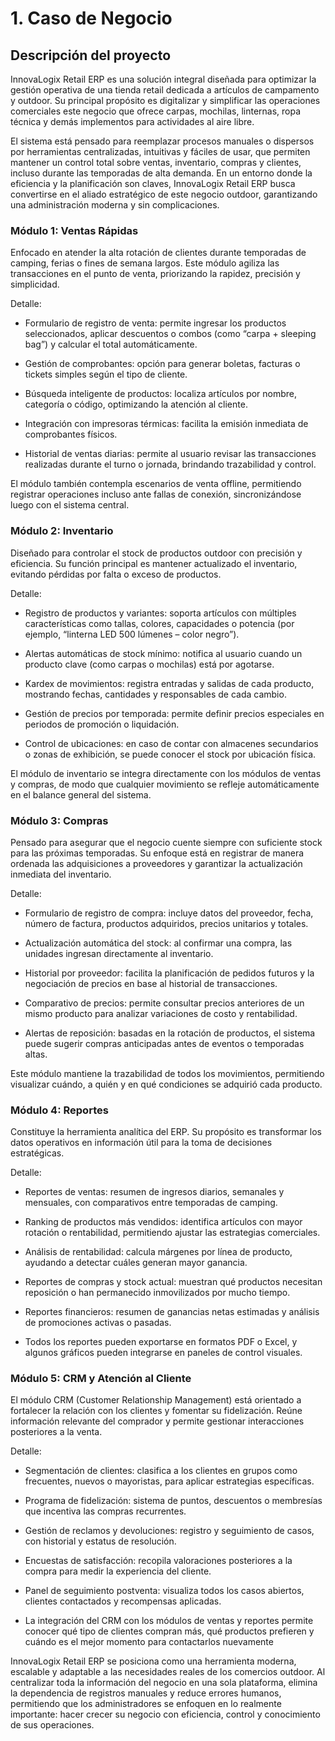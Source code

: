 # 1. Caso de Negocio
## Descripción del proyecto  
InnovaLogix Retail ERP es una solución integral diseñada para optimizar la gestión operativa de una tienda retail dedicada a artículos de campamento y outdoor. Su principal propósito es digitalizar y simplificar las operaciones comerciales este negocio que ofrece carpas, mochilas, linternas, ropa técnica y demás implementos para actividades al aire libre.

El sistema está pensado para reemplazar procesos manuales o dispersos por herramientas centralizadas, intuitivas y fáciles de usar, que permiten mantener un control total sobre ventas, inventario, compras y clientes, incluso durante las temporadas de alta demanda. En un entorno donde la eficiencia y la planificación son claves, InnovaLogix Retail ERP busca convertirse en el aliado estratégico de este negocio outdoor, garantizando una administración moderna y sin complicaciones.

### Módulo 1: Ventas Rápidas

Enfocado en atender la alta rotación de clientes durante temporadas de camping, ferias o fines de semana largos. Este módulo agiliza las transacciones en el punto de venta, priorizando la rapidez, precisión y simplicidad.

Detalle:

- Formulario de registro de venta: permite ingresar los productos seleccionados, aplicar descuentos o combos (como “carpa + sleeping bag”) y calcular el total automáticamente.

- Gestión de comprobantes: opción para generar boletas, facturas o tickets simples según el tipo de cliente.

- Búsqueda inteligente de productos: localiza artículos por nombre, categoría o código, optimizando la atención al cliente.

- Integración con impresoras térmicas: facilita la emisión inmediata de comprobantes físicos.

- Historial de ventas diarias: permite al usuario revisar las transacciones realizadas durante el turno o jornada, brindando trazabilidad y control.

El módulo también contempla escenarios de venta offline, permitiendo registrar operaciones incluso ante fallas de conexión, sincronizándose luego con el sistema central.

### Módulo 2: Inventario

Diseñado para controlar el stock de productos outdoor con precisión y eficiencia. Su función principal es mantener actualizado el inventario, evitando pérdidas por falta o exceso de productos.

Detalle:

- Registro de productos y variantes: soporta artículos con múltiples características como tallas, colores, capacidades o potencia (por ejemplo, “linterna LED 500 lúmenes – color negro”).

- Alertas automáticas de stock mínimo: notifica al usuario cuando un producto clave (como carpas o mochilas) está por agotarse.

- Kardex de movimientos: registra entradas y salidas de cada producto, mostrando fechas, cantidades y responsables de cada cambio.

- Gestión de precios por temporada: permite definir precios especiales en periodos de promoción o liquidación.

- Control de ubicaciones: en caso de contar con almacenes secundarios o zonas de exhibición, se puede conocer el stock por ubicación física.

El módulo de inventario se integra directamente con los módulos de ventas y compras, de modo que cualquier movimiento se refleje automáticamente en el balance general del sistema.

### Módulo 3: Compras

Pensado para asegurar que el negocio cuente siempre con suficiente stock para las próximas temporadas. Su enfoque está en registrar de manera ordenada las adquisiciones a proveedores y garantizar la actualización inmediata del inventario.

Detalle:

- Formulario de registro de compra: incluye datos del proveedor, fecha, número de factura, productos adquiridos, precios unitarios y totales.

- Actualización automática del stock: al confirmar una compra, las unidades ingresan directamente al inventario.

- Historial por proveedor: facilita la planificación de pedidos futuros y la negociación de precios en base al historial de transacciones.

- Comparativo de precios: permite consultar precios anteriores de un mismo producto para analizar variaciones de costo y rentabilidad.

- Alertas de reposición: basadas en la rotación de productos, el sistema puede sugerir compras anticipadas antes de eventos o temporadas altas.

Este módulo mantiene la trazabilidad de todos los movimientos, permitiendo visualizar cuándo, a quién y en qué condiciones se adquirió cada producto.

### Módulo 4: Reportes

Constituye la herramienta analítica del ERP. Su propósito es transformar los datos operativos en información útil para la toma de decisiones estratégicas.

Detalle:

- Reportes de ventas: resumen de ingresos diarios, semanales y mensuales, con comparativos entre temporadas de camping.

- Ranking de productos más vendidos: identifica artículos con mayor rotación o rentabilidad, permitiendo ajustar las estrategias comerciales.

- Análisis de rentabilidad: calcula márgenes por línea de producto, ayudando a detectar cuáles generan mayor ganancia.

- Reportes de compras y stock actual: muestran qué productos necesitan reposición o han permanecido inmovilizados por mucho tiempo.

- Reportes financieros: resumen de ganancias netas estimadas y análisis de promociones activas o pasadas.

- Todos los reportes pueden exportarse en formatos PDF o Excel, y algunos gráficos pueden integrarse en paneles de control visuales.

### Módulo 5: CRM y Atención al Cliente

El módulo CRM (Customer Relationship Management) está orientado a fortalecer la relación con los clientes y fomentar su fidelización. Reúne información relevante del comprador y permite gestionar interacciones posteriores a la venta.

Detalle:

- Segmentación de clientes: clasifica a los clientes en grupos como frecuentes, nuevos o mayoristas, para aplicar estrategias específicas.

- Programa de fidelización: sistema de puntos, descuentos o membresías que incentiva las compras recurrentes.

- Gestión de reclamos y devoluciones: registro y seguimiento de casos, con historial y estatus de resolución.

- Encuestas de satisfacción: recopila valoraciones posteriores a la compra para medir la experiencia del cliente.

- Panel de seguimiento postventa: visualiza todos los casos abiertos, clientes contactados y recompensas aplicadas.

- La integración del CRM con los módulos de ventas y reportes permite conocer qué tipo de clientes compran más, qué productos prefieren y cuándo es el mejor momento para contactarlos nuevamente

InnovaLogix Retail ERP se posiciona como una herramienta moderna, escalable y adaptable a las necesidades reales de los comercios outdoor. Al centralizar toda la información del negocio en una sola plataforma, elimina la dependencia de registros manuales y reduce errores humanos, permitiendo que los administradores se enfoquen en lo realmente importante: hacer crecer su negocio con eficiencia, control y conocimiento de sus operaciones.